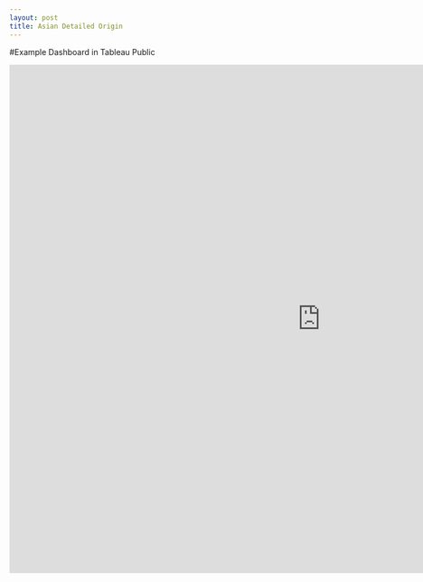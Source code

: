 ```yaml
---
layout: post
title: Asian Detailed Origin
---
```


#Example Dashboard in Tableau Public

<iframe src="https://public.tableau.com/views/AsianDetailedOriginSTATE/Dashboard1?:showVizHome=no&:embed=true" width ="1100" height ="900" scrolling="yes" frameBorder="0" ></iframe>

